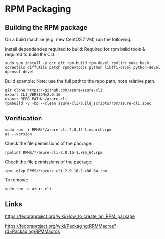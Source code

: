 RPM Packaging
================

Building the RPM package
------------------------

On a build machine (e.g. new CentOS 7 VM) run the following.

Install dependencies required to build:
Required for rpm build tools & required to build the CLI.
```
sudo yum install -y gcc git rpm-build rpm-devel rpmlint make bash coreutils diffutils patch rpmdevtools python libffi-devel python-devel openssl-devel
```

Build example:
Note: use the full path to the repo path, not a relative path.
```
git clone https://github.com/azure/azure-cli
export CLI_VERSION=2.0.16
export REPO_PATH=~/azure-cli
rpmbuild -v -bb --clean azure-cli/build_scripts/rpm/azure-cli.spec
```

Verification
------------

```
sudo rpm -i RPMS/*/azure-cli-2.0.16-1.noarch.rpm
az --version
```

Check the file permissions of the package:  
```
rpmlint RPMS/*/azure-cli-2.0.16-1.x86_64.rpm
```

Check the file permissions of the package:  
```
rpm -qlvp RPMS/*/azure-cli-2.0.16-1.x86_64.rpm
```

To remove:  
```
sudo rpm -e azure-cli
```

Links
-----

https://fedoraproject.org/wiki/How_to_create_an_RPM_package

https://fedoraproject.org/wiki/Packaging:RPMMacros?rd=Packaging/RPMMacros
